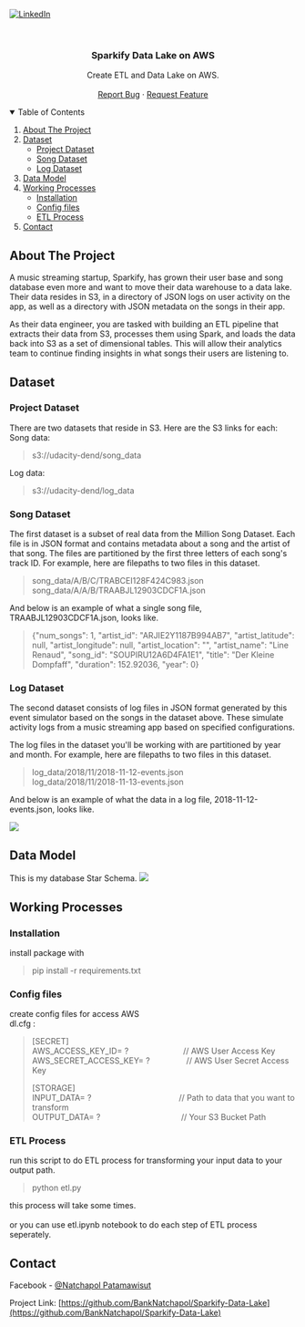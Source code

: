 [![LinkedIn][linkedin-shield]][linkedin-url]



<!-- PROJECT LOGO -->
<br />
<p align="center">

  <h3 align="center">Sparkify Data Lake on AWS</h3>

  <p align="center">
    Create ETL and Data Lake on AWS.
    <br />
    <br />
    <a href="https://github.com/BankNatchapol/Sparkify-Data-Lake/issues">Report Bug</a>
    ·
    <a href="https://github.com/BankNatchapol/Sparkify-Data-Lake/issues">Request Feature</a>
  </p>
</p>



<!-- TABLE OF CONTENTS -->
<details open="open">
  <summary>Table of Contents</summary>
  <ol>
    <li>
      <a href="#about-the-project">About The Project</a>
    </li>
    <li><a href="#dataset">Dataset</a>
        <ul>
        <li><a href="#project-dataset">Project Dataset</a></li>
        <li><a href="#song-dataset">Song Dataset</a></li>
        <li><a href="#log-dataset">Log Dataset</a></li>
      </ul>
    </li>
<li>
      <a href="#data-model">Data Model</a>
    </li>
<li>
      <a href="#working-processes">Working Processes</a>
      <ul>
        <li><a href="#installation">Installation</a></li>
        <li><a href="#config-files">Config files</a></li>
        <li><a href="#etl-process">ETL Process</a></li>
      </ul>
    </li>
    <li><a href="#contact">Contact</a></li>
  </ol>
</details>



<!-- ABOUT THE PROJECT -->
## About The Project

A music streaming startup, Sparkify, has grown their user base and song database even more and want to move their data warehouse to a data lake. Their data resides in S3, in a directory of JSON logs on user activity on the app, as well as a directory with JSON metadata on the songs in their app.

As their data engineer, you are tasked with building an ETL pipeline that extracts their data from S3, processes them using Spark, and loads the data back into S3 as a set of dimensional tables. This will allow their analytics team to continue finding insights in what songs their users are listening to.


<!-- Dataset -->
## Dataset
### Project Dataset
There are two datasets that reside in S3. Here are the S3 links for each:<br>
Song data:
>s3://udacity-dend/song_data

Log data:
>s3://udacity-dend/log_data

### Song Dataset
The first dataset is a subset of real data from the Million Song Dataset. Each file is in JSON format and contains metadata about a song and the artist of that song. The files are partitioned by the first three letters of each song's track ID. For example, here are filepaths to two files in this dataset.
>song_data/A/B/C/TRABCEI128F424C983.json<br>
>song_data/A/A/B/TRAABJL12903CDCF1A.json

And below is an example of what a single song file, TRAABJL12903CDCF1A.json, looks like.

>{"num_songs": 1, "artist_id": "ARJIE2Y1187B994AB7", "artist_latitude": null, "artist_longitude": null, "artist_location": "", "artist_name": "Line Renaud", "song_id": "SOUPIRU12A6D4FA1E1", "title": "Der Kleine Dompfaff", "duration": 152.92036, "year": 0}

### Log Dataset

The second dataset consists of log files in JSON format generated by this event simulator based on the songs in the dataset above. These simulate activity logs from a music streaming app based on specified configurations.

The log files in the dataset you'll be working with are partitioned by year and month. For example, here are filepaths to two files in this dataset.
>log_data/2018/11/2018-11-12-events.json <br>
>log_data/2018/11/2018-11-13-events.json

And below is an example of what the data in a log file, 2018-11-12-events.json, looks like.

<img src="https://video.udacity-data.com/topher/2019/February/5c6c15e9_log-data/log-data.png"/>

<!-- DATA MODEL -->
## Data Model
This is my database Star Schema.
<img src="https://udacity-reviews-uploads.s3.us-west-2.amazonaws.com/_attachments/38715/1608661799/Song_ERD.png"/>

<!-- WORKING PROCESSES -->
## Working Processes

### Installation
install package with
> pip install -r requirements.txt
### Config files
create config files for access AWS<br>
dl.cfg : 
> [SECRET]<br>
> AWS_ACCESS_KEY_ID= ?  &emsp;&emsp;&emsp;&emsp;&emsp;&emsp;&nbsp;&nbsp;// AWS User Access Key<br> 
> AWS_SECRET_ACCESS_KEY= ?&emsp;&emsp;&emsp;&emsp;&nbsp;&nbsp;// AWS User Secret Access Key<br>
>
> [STORAGE]<br>
> INPUT_DATA= ? &nbsp;&nbsp;&nbsp;&emsp;&emsp;&emsp;&emsp;&emsp;&emsp;&emsp;&emsp;&emsp;&nbsp;&nbsp; // Path to data that you want to transform<br>
> OUTPUT_DATA= ? &emsp;&emsp;&emsp;&emsp;&emsp;&emsp;&emsp;&emsp;&emsp;&nbsp;&nbsp; // Your S3 Bucket Path<br>


### ETL Process
run this script to do ETL process for transforming your input data to your output path.
> python <span>etl.py</span>

this process will take some times.<br>
<br>
or you can use etl.ipynb notebook to do each step of ETL process seperately.

<!-- CONTACT -->
## Contact

Facebook - [@Natchapol Patamawisut](https://www.facebook.com/natchapol.patamawisut/)

Project Link: [https://github.com/BankNatchapol/Sparkify-Data-Lake](https://github.com/BankNatchapol/Sparkify-Data-Lake)

<!-- MARKDOWN LINKS & IMAGES -->
<!-- https://www.markdownguide.org/basic-syntax/#reference-style-links -->
[linkedin-shield]: https://img.shields.io/badge/-LinkedIn-black.svg?style=for-the-badge&logo=linkedin&colorB=555
[linkedin-url]: https://www.linkedin.com/in/natchapol-patamawisut
